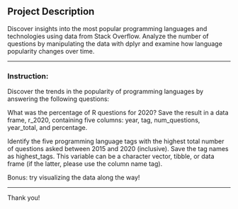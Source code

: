 ## Project Description
Discover insights into the most popular programming languages and technologies using data from Stack Overflow. Analyze the number of questions by manipulating the data with dplyr and examine how language popularity changes over time.

---
### Instruction:
Discover the trends in the popularity of programming languages by answering the following questions:

What was the percentage of R questions for 2020? Save the result in a data frame, r_2020, containing five columns: year, tag, num_questions, year_total, and percentage.

Identify the five programming language tags with the highest total number of questions asked between 2015 and 2020 (inclusive). Save the tag names as highest_tags. This variable can be a character vector, tibble, or data frame (if the latter, please use the column name tag).

Bonus: try visualizing the data along the way!

---
Thank you!
